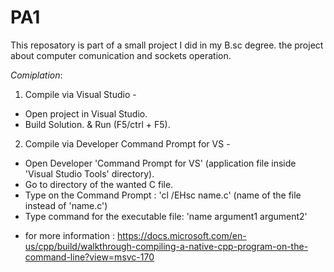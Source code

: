 # PA1
This reposatory is part of a small project I did in my B.sc degree. the project about computer comunication and sockets operation.

*Comiplation*:
1. Compile via Visual Studio -
- Open project in Visual Studio.
- Build Solution. & Run (F5/ctrl + F5).

2. Compile via Developer Command Prompt for VS -
- Open Developer 'Command Prompt for VS' (application file inside 'Visual Studio Tools' directory).
- Go to directory of the wanted C file.
- Type on the Command Prompt : 'cl /EHsc name.c' (name of the file instead of 'name.c')
- Type command for the executable file: 'name argument1 argument2'
* for more information : https://docs.microsoft.com/en-us/cpp/build/walkthrough-compiling-a-native-cpp-program-on-the-command-line?view=msvc-170

